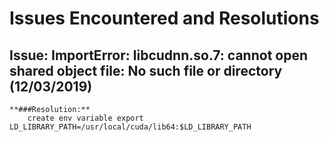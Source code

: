 # Issues Encountered and Resolutions

## Issue: ImportError: libcudnn.so.7: cannot open shared object file: No such file or directory (12/03/2019)
    **###Resolution:**
        create env variable export LD_LIBRARY_PATH=/usr/local/cuda/lib64:$LD_LIBRARY_PATH